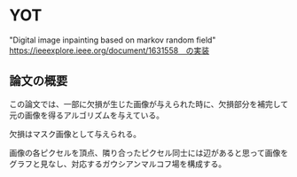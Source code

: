 # YOT
"Digital image inpainting based on markov random field" https://ieeexplore.ieee.org/document/1631558　の実装

## 論文の概要
この論文では、一部に欠損が生じた画像が与えられた時に、欠損部分を補完して元の画像を得るアルゴリズムを与えている。

欠損はマスク画像として与えられる。

画像の各ピクセルを頂点、隣り合ったピクセル同士には辺があると思って画像をグラフと見なし、対応するガウシアンマルコフ場を構成する。



